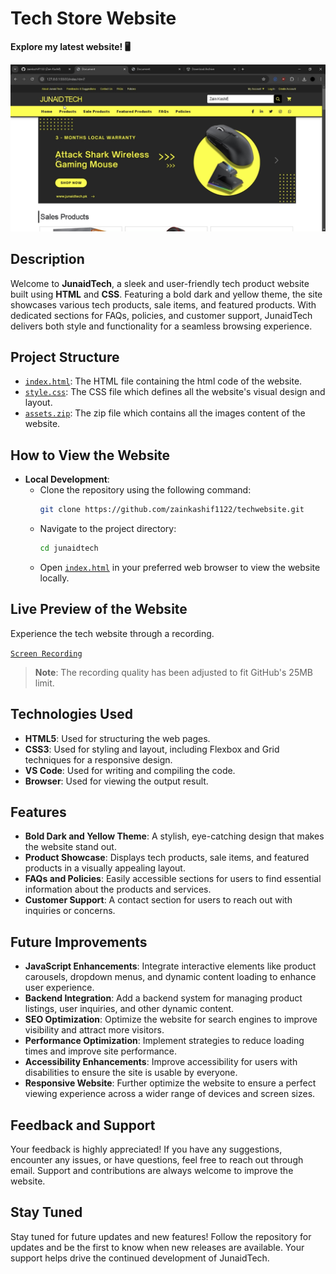 # Tech Store Website

**Explore my latest website! 🖥️**

![Desktop Preview](IMG_1411.jpeg)

## Description

Welcome to **JunaidTech**, a sleek and user-friendly tech product website built using **HTML** and **CSS**. Featuring a bold dark and yellow theme, the site showcases various tech products, sale items, and featured products. With dedicated sections for FAQs, policies, and customer support, JunaidTech delivers both style and functionality for a seamless browsing experience.

## Project Structure

- [`index.html`](index.html): The HTML file containing the html code of the website.
- [`style.css`](style.css): The CSS file which defines all the website's visual design and layout.
- [`assets.zip`](assets.zip): The zip file which contains all the images content of the website.

## How to View the Website

- **Local Development**:
   - Clone the repository using the following command:
     ```bash
     git clone https://github.com/zainkashif1122/techwebsite.git
     ```
   - Navigate to the project directory:
     ```bash
     cd junaidtech
     ```
   - Open [`index.html`](index.html) in your preferred web browser to view the website locally.

## Live Preview of the Website
Experience the tech website through a recording.

[`Screen Recording`](recording.mp4)

> **Note**: The recording quality has been adjusted to fit GitHub's 25MB limit.

## Technologies Used

- **HTML5**: Used for structuring the web pages.
- **CSS3**: Used for styling and layout, including Flexbox and Grid techniques for a responsive design.
- **VS Code**: Used for writing and compiling the code.
- **Browser**: Used for viewing the output result.

## Features

- **Bold Dark and Yellow Theme**: A stylish, eye-catching design that makes the website stand out.
- **Product Showcase**: Displays tech products, sale items, and featured products in a visually appealing layout.
- **FAQs and Policies**: Easily accessible sections for users to find essential information about the products and services.
- **Customer Support**: A contact section for users to reach out with inquiries or concerns.

## Future Improvements

- **JavaScript Enhancements**: Integrate interactive elements like product carousels, dropdown menus, and dynamic content loading to enhance user experience.
- **Backend Integration**: Add a backend system for managing product listings, user inquiries, and other dynamic content.
- **SEO Optimization**: Optimize the website for search engines to improve visibility and attract more visitors.
- **Performance Optimization**: Implement strategies to reduce loading times and improve site performance.
- **Accessibility Enhancements**: Improve accessibility for users with disabilities to ensure the site is usable by everyone.
- **Responsive Website**: Further optimize the website to ensure a perfect viewing experience across a wider range of devices and screen sizes.

## Feedback and Support

Your feedback is highly appreciated! If you have any suggestions, encounter any issues, or have questions, feel free to reach out through email. Support and contributions are always welcome to improve the website.

## Stay Tuned

Stay tuned for future updates and new features! Follow the repository for updates and be the first to know when new releases are available. Your support helps drive the continued development of JunaidTech.
